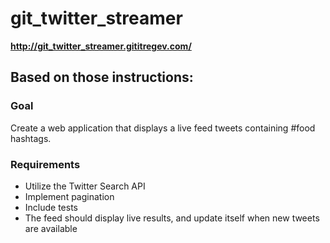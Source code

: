 # git_twitter_streamer

**http://git_twitter_streamer.gititregev.com/**

## Based on those instructions:

### Goal
Create a web application that displays a live feed tweets containing #food hashtags.

### Requirements

- Utilize the Twitter Search API
- Implement pagination
- Include tests
- The feed should display live results, and update itself when new tweets are available


